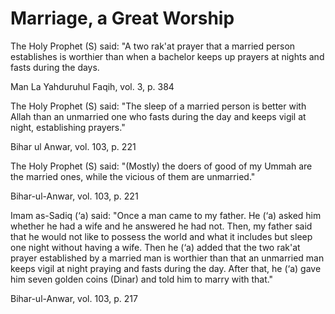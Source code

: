Marriage, a Great Worship
=========================

The Holy Prophet (S) said: "A two rak'at prayer that a married person
establishes is worthier than when a bachelor keeps up prayers at nights
and fasts during the days.

Man La Yahduruhul Faqih, vol. 3, p. 384

The Holy Prophet (S) said: "The sleep of a married person is better with
Allah than an unmarried one who fasts during the day and keeps vigil at
night, establishing prayers."

Bihar ul Anwar, vol. 103, p. 221

The Holy Prophet (S) said: "(Mostly) the doers of good of my Ummah are
the married ones, while the vicious of them are unmarried."

Bihar-ul-Anwar, vol. 103, p. 221

Imam as-Sadiq (‘a) said: "Once a man came to my father. He (‘a) asked
him whether he had a wife and he answered he had not. Then, my father
said that he would not like to possess the world and what it includes
but sleep one night without having a wife. Then he (‘a) added that the
two rak'at prayer established by a married man is worthier than that an
unmarried man keeps vigil at night praying and fasts during the day.
After that, he (‘a) gave him seven golden coins (Dinar) and told him to
marry with that."

Bihar-ul-Anwar, vol. 103, p. 217


